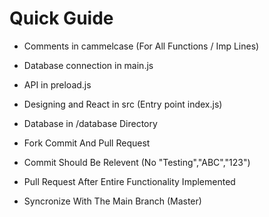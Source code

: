 # Quick Guide


* Comments in cammelcase (For All Functions / Imp Lines)
* Database connection in main.js
* API in preload.js
* Designing and React in src (Entry point index.js)
* Database in /database Directory

* Fork Commit And Pull Request
* Commit Should Be Relevent (No "Testing","ABC","123")
* Pull Request After Entire Functionality Implemented
* Syncronize With The Main Branch (Master)

